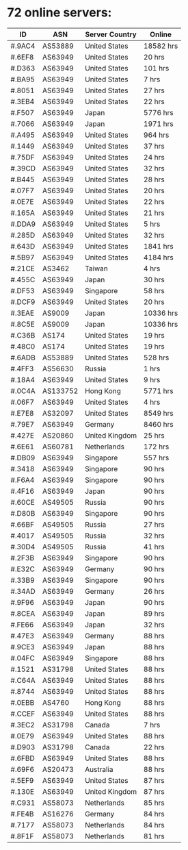 # 72 online servers:

| ID | ASN | Server Country | Online |
| ------ | ------ | ------ | ------ |
| #.9AC4 | AS53889 | United States | 18582 hrs |
| #.6EF8 | AS63949 | United States | 20 hrs |
| #.D363 | AS63949 | United States | 101 hrs |
| #.BA95 | AS63949 | United States | 7 hrs |
| #.8051 | AS63949 | United States | 27 hrs |
| #.3EB4 | AS63949 | United States | 22 hrs |
| #.F507 | AS63949 | Japan | 5776 hrs |
| #.7066 | AS63949 | Japan | 1971 hrs |
| #.A495 | AS63949 | United States | 964 hrs |
| #.1449 | AS63949 | United States | 37 hrs |
| #.75DF | AS63949 | United States | 24 hrs |
| #.39CD | AS63949 | United States | 32 hrs |
| #.B445 | AS63949 | United States | 28 hrs |
| #.07F7 | AS63949 | United States | 20 hrs |
| #.0E7E | AS63949 | United States | 22 hrs |
| #.165A | AS63949 | United States | 21 hrs |
| #.DDA9 | AS63949 | United States | 5 hrs |
| #.285D | AS63949 | United States | 32 hrs |
| #.643D | AS63949 | United States | 1841 hrs |
| #.5B97 | AS63949 | United States | 4184 hrs |
| #.21CE | AS3462 | Taiwan | 4 hrs |
| #.455C | AS63949 | Japan | 30 hrs |
| #.DF53 | AS63949 | Singapore | 58 hrs |
| #.DCF9 | AS63949 | United States | 20 hrs |
| #.3EAE | AS9009 | Japan | 10336 hrs |
| #.8C5E | AS9009 | Japan | 10336 hrs |
| #.C36B | AS174 | United States | 19 hrs |
| #.48C0 | AS174 | United States | 19 hrs |
| #.6ADB | AS53889 | United States | 528 hrs |
| #.4FF3 | AS56630 | Russia | 1 hrs |
| #.18A4 | AS63949 | United States | 9 hrs |
| #.0C4A | AS133752 | Hong Kong | 5771 hrs |
| #.06F7 | AS63949 | United States | 4 hrs |
| #.E7E8 | AS32097 | United States | 8549 hrs |
| #.79E7 | AS63949 | Germany | 8460 hrs |
| #.427E | AS20860 | United Kingdom | 25 hrs |
| #.6E61 | AS60781 | Netherlands | 172 hrs |
| #.DB09 | AS63949 | Singapore | 557 hrs |
| #.3418 | AS63949 | Singapore | 90 hrs |
| #.F6A4 | AS63949 | Singapore | 90 hrs |
| #.4F16 | AS63949 | Japan | 90 hrs |
| #.60CE | AS49505 | Russia | 90 hrs |
| #.D80B | AS63949 | Singapore | 90 hrs |
| #.66BF | AS49505 | Russia | 27 hrs |
| #.4017 | AS49505 | Russia | 32 hrs |
| #.30D4 | AS49505 | Russia | 41 hrs |
| #.2F3B | AS63949 | Singapore | 90 hrs |
| #.E32C | AS63949 | Germany | 90 hrs |
| #.33B9 | AS63949 | Singapore | 90 hrs |
| #.34AD | AS63949 | Germany | 26 hrs |
| #.9F96 | AS63949 | Japan | 90 hrs |
| #.8CEA | AS63949 | Japan | 89 hrs |
| #.FE66 | AS63949 | Japan | 32 hrs |
| #.47E3 | AS63949 | Germany | 88 hrs |
| #.9CE3 | AS63949 | Japan | 88 hrs |
| #.04FC | AS63949 | Singapore | 88 hrs |
| #.1521 | AS31798 | United States | 88 hrs |
| #.C64A | AS63949 | United States | 88 hrs |
| #.8744 | AS63949 | United States | 88 hrs |
| #.0EBB | AS4760 | Hong Kong | 88 hrs |
| #.CCEF | AS63949 | United States | 88 hrs |
| #.3EC2 | AS31798 | Canada | 7 hrs |
| #.0E79 | AS63949 | United States | 88 hrs |
| #.D903 | AS31798 | Canada | 22 hrs |
| #.6FBD | AS63949 | United States | 88 hrs |
| #.69F6 | AS20473 | Australia | 88 hrs |
| #.5EF9 | AS63949 | United States | 87 hrs |
| #.130E | AS63949 | United Kingdom | 87 hrs |
| #.C931 | AS58073 | Netherlands | 85 hrs |
| #.FE4B | AS16276 | Germany | 84 hrs |
| #.7177 | AS58073 | Netherlands | 84 hrs |
| #.8F1F | AS58073 | Netherlands | 81 hrs |

